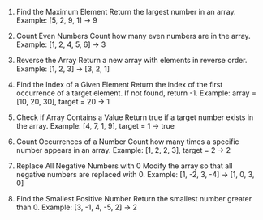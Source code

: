 1. Find the Maximum Element
   Return the largest number in an array.
   Example: [5, 2, 9, 1] → 9

2. Count Even Numbers
   Count how many even numbers are in the array.
   Example: [1, 2, 4, 5, 6] → 3

3. Reverse the Array
   Return a new array with elements in reverse order.
   Example: [1, 2, 3] → [3, 2, 1]

4. Find the Index of a Given Element
   Return the index of the first occurrence of a target element. If not found, return -1.
   Example: array = [10, 20, 30], target = 20 → 1

5. Check if Array Contains a Value
   Return true if a target number exists in the array.
   Example: [4, 7, 1, 9], target = 1 → true

6. Count Occurrences of a Number
   Count how many times a specific number appears in an array.
   Example: [1, 2, 2, 3], target = 2 → 2

7. Replace All Negative Numbers with 0
   Modify the array so that all negative numbers are replaced with 0.
   Example: [1, -2, 3, -4] → [1, 0, 3, 0]

8. Find the Smallest Positive Number
   Return the smallest number greater than 0.
   Example: [3, -1, 4, -5, 2] → 2
